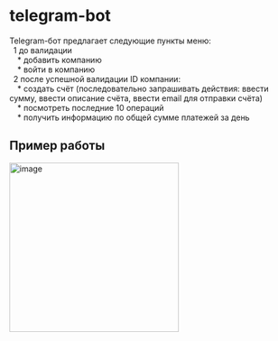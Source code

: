 # telegram-bot
  Telegram-бот предлагает следующие пункты меню:\
   &ensp;1 до валидации \
       &emsp;* добавить компанию\
       &emsp;* войти в компанию\
   &ensp;2 после успешной валидации ID компании:\
       &emsp;* создать счёт (последовательно запрашивать действия: ввести сумму, ввести описание счёта, ввести email для отправки счёта)\
       &emsp;* посмотреть последние 10 операций\
       &emsp;* получить информацию по общей сумме платежей за день
       
## Пример работы
<img width="300" alt="image" src="https://user-images.githubusercontent.com/102811233/224660092-bf29244b-ce45-40e4-8698-1eddf0981d0b.png">
